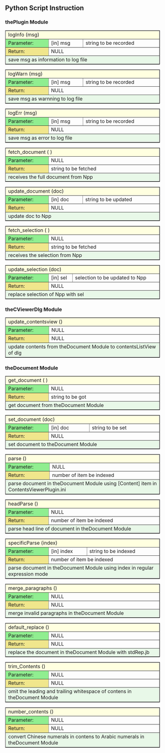 ## Python Script Instruction

### thePlugin Module

<table border="1" width="100%">
	<tbody>
		<tr>
			<td width="50%" colspan="4" style="background:LightYellow;">logInfo (msg) </td>
		<tr>
			<td width="10%" style="background:LightGreen">Parameter:</td>
			<td>[in] msg </td>
			<td colspan="2" >string to be recorded</td>
		</tr>
		<tr>
			<td width="10%" style="background:khaki">Return:</td>
			<td colspan="3" >NULL</td>
		</tr>		
		<tr>
			<td colspan="4" style="background:#E8F8E8;">save msg as information to log file</td>
		</tr>
	</tbody>
</table>

<table border="1" width="100%">
	<tbody>
		<tr>
			<td width="50%" colspan="4" style="background:LightYellow;">logWarn (msg) </td>
		<tr>
			<td width="10%" style="background:LightGreen">Parameter:</td>
			<td>[in] msg </td>
			<td colspan="2" >string to be recorded</td>
		</tr>
		<tr>
			<td width="10%" style="background:khaki">Return:</td>
			<td colspan="3" >NULL</td>
		</tr>		
		<tr>
			<td colspan="4" style="background:#E8F8E8;">save msg as warnning to log file</td>
		</tr>
	</tbody>
</table>

<table border="1" width="100%">
	<tbody>
		<tr>
			<td width="50%" colspan="4" style="background:LightYellow;">logErr (msg) </td>
		<tr>
			<td width="10%" style="background:LightGreen">Parameter:</td>
			<td>[in] msg </td>
			<td colspan="2" >string to be recorded</td>
		</tr>
		<tr>
			<td width="10%" style="background:khaki">Return:</td>
			<td colspan="3" >NULL</td>
		</tr>		
		<tr>
			<td colspan="4" style="background:#E8F8E8;">save msg as error to log file</td>
		</tr>
	</tbody>
</table>

<table border="1" width="100%">
	<tbody>
		<tr>
			<td width="50%" colspan="4" style="background:LightYellow;">fetch_document ( )</td>
		<tr>
			<td width="10%" style="background:LightGreen">Parameter:</td>
			<td colspan="3">NULL</td>
		</tr>
		<tr>
			<td width="10%" style="background:khaki">Return:</td>
			<td colspan="3">string to be fetched</td>
		</tr>		
		<tr>
			<td colspan="4" style="background:#E8F8E8;">receives the full document from Npp</td>
		</tr>
	</tbody>
</table>

<table border="1" width="100%">
	<tbody>
		<tr>
			<td width="50%" colspan="4" style="background:LightYellow;">update_document (doc) </td>
		<tr>
			<td width="10%" style="background:LightGreen">Parameter:</td>
			<td>[in] doc </td>
			<td colspan="2" >string to be updated</td>
		</tr>
		<tr>
			<td width="10%" style="background:khaki">Return:</td>
			<td colspan="3" >NULL</td>
		</tr>		
		<tr>
			<td colspan="4" style="background:#E8F8E8;">update doc to Npp</td>
		</tr>
	</tbody>
</table>

<table border="1" width="100%">
	<tbody>
		<tr>
			<td width="50%" colspan="4" style="background:LightYellow;">fetch_selection ( )</td>
		<tr>
			<td width="10%" style="background:LightGreen">Parameter:</td>
			<td colspan="3">NULL</td>
		</tr>
		<tr>
			<td width="10%" style="background:khaki">Return:</td>
			<td colspan="3">string to be fetched</td>
		</tr>		
		<tr>
			<td colspan="4" style="background:#E8F8E8;">receives the selection from Npp</td>
		</tr>
	</tbody>
</table>

<table border="1" width="100%">
	<tbody>
		<tr>
			<td width="50%" colspan="4" style="background:LightYellow;">update_selection (doc) </td>
		<tr>
			<td width="10%" style="background:LightGreen">Parameter:</td>
			<td>[in] sel </td>
			<td colspan="2" >selection to be updated to Npp</td>
		</tr>
		<tr>
			<td width="10%" style="background:khaki">Return:</td>
			<td colspan="3" >NULL</td>
		</tr>		
		<tr>
			<td colspan="4" style="background:#E8F8E8;">replace selection of Npp with sel</td>
		</tr>
	</tbody>
</table>

### theCViewerDlg Module

<table border="1" width="100%">
	<tbody>
		<tr>
			<td width="50%" colspan="4" style="background:LightYellow;">update_contentsview () </td>
		<tr>
			<td width="10%" style="background:LightGreen">Parameter:</td>
			<td colspan="3">NULL</td>
		</tr>
		<tr>
			<td width="10%" style="background:khaki">Return:</td>
			<td colspan="3" >NULL</td>
		</tr>		
		<tr>
			<td colspan="4" style="background:#E8F8E8;">update contents from theDocument Module to contentsListView of dlg</td>
		</tr>
	</tbody>
</table>

### theDocument Module

<table border="1" width="100%">
	<tbody>
		<tr>
			<td width="50%" colspan="4" style="background:LightYellow;">get_document ( )</td>
		<tr>
			<td width="10%" style="background:LightGreen">Parameter:</td>
			<td colspan="3">NULL</td>
		</tr>
		<tr>
			<td width="10%" style="background:khaki">Return:</td>
			<td colspan="3">string to be got</td>
		</tr>		
		<tr>
			<td colspan="4" style="background:#E8F8E8;">get document from theDocument Module</td>
		</tr>
	</tbody>
</table>

<table border="1" width="100%">
	<tbody>
		<tr>
			<td width="50%" colspan="4" style="background:LightYellow;">set_document (doc) </td>
		<tr>
			<td width="10%" style="background:LightGreen">Parameter:</td>
			<td>[in] doc </td>
			<td colspan="2" >string to be set</td>
		</tr>
		<tr>
			<td width="10%" style="background:khaki">Return:</td>
			<td colspan="3" >NULL</td>
		</tr>		
		<tr>
			<td colspan="4" style="background:#E8F8E8;">set document to theDocument Module</td>
		</tr>
	</tbody>
</table>

<table border="1" width="100%">
	<tbody>
		<tr>
			<td width="50%" colspan="4" style="background:LightYellow;">parse () </td>
		<tr>
			<td width="10%" style="background:LightGreen">Parameter:</td>
			<td colspan="3">NULL</td>
		</tr>
		<tr>
			<td width="10%" style="background:khaki">Return:</td>
			<td colspan="3">number of item be indexed</td>
		</tr>		
		<tr>
			<td colspan="4" style="background:#E8F8E8;">parse document in theDocument Module using [Content] item in ContentsViewerPlugin.ini</td>
		</tr>
	</tbody>
</table>

<table border="1" width="100%">
	<tbody>
		<tr>
			<td width="50%" colspan="4" style="background:LightYellow;">headParse () </td>
		<tr>
			<td width="10%" style="background:LightGreen">Parameter:</td>
			<td colspan="3">NULL</td>
		</tr>
		<tr>
			<td width="10%" style="background:khaki">Return:</td>
			<td colspan="3">number of item be indexed</td>
		</tr>		
		<tr>
			<td colspan="4" style="background:#E8F8E8;">parse head line of document in theDocument Module</td>
		</tr>
	</tbody>
</table>

<table border="1" width="100%">
	<tbody>
		<tr>
			<td width="50%" colspan="4" style="background:LightYellow;">specificParse (index) </td>
		<tr>
			<td width="10%" style="background:LightGreen">Parameter:</td>
			<td>[in] index </td>
			<td colspan="2" >string to be indexed</td>
		</tr>
		<tr>
			<td width="10%" style="background:khaki">Return:</td>
			<td colspan="3">number of item be indexed</td>
		</tr>		
		<tr>
			<td colspan="4" style="background:#E8F8E8;">parse document in theDocument Module using index in regular expression mode</td>
		</tr>
	</tbody>
</table>

<table border="1" width="100%">
	<tbody>
		<tr>
			<td width="50%" colspan="4" style="background:LightYellow;">merge_paragraphs () </td>
		<tr>
			<td width="10%" style="background:LightGreen">Parameter:</td>
			<td colspan="3">NULL</td>
		</tr>
		<tr>
			<td width="10%" style="background:khaki">Return:</td>
			<td colspan="3">NULL</td>
		</tr>		
		<tr>
			<td colspan="4" style="background:#E8F8E8;">merge invalid paragraphs in theDocument Module</td>
		</tr>
	</tbody>
</table>

<table border="1" width="100%">
	<tbody>
		<tr>
			<td width="50%" colspan="4" style="background:LightYellow;">default_replace () </td>
		<tr>
			<td width="10%" style="background:LightGreen">Parameter:</td>
			<td colspan="3">NULL</td>
		</tr>
		<tr>
			<td width="10%" style="background:khaki">Return:</td>
			<td colspan="3">NULL</td>
		</tr>		
		<tr>
			<td colspan="4" style="background:#E8F8E8;">replace the document in theDocument Module with stdRep.jb</td>
		</tr>
	</tbody>
</table>

<table border="1" width="100%">
	<tbody>
		<tr>
			<td width="50%" colspan="4" style="background:LightYellow;">trim_Contents () </td>
		<tr>
			<td width="10%" style="background:LightGreen">Parameter:</td>
			<td colspan="3">NULL</td>
		</tr>
		<tr>
			<td width="10%" style="background:khaki">Return:</td>
			<td colspan="3">NULL</td>
		</tr>		
		<tr>
			<td colspan="4" style="background:#E8F8E8;">omit the leading and trailing whitespace of contens in theDocument Module</td>
		</tr>
	</tbody>
</table>

<table border="1" width="100%">
	<tbody>
		<tr>
			<td width="50%" colspan="4" style="background:LightYellow;">number_contents () </td>
		<tr>
			<td width="10%" style="background:LightGreen">Parameter:</td>
			<td colspan="3">NULL</td>
		</tr>
		<tr>
			<td width="10%" style="background:khaki">Return:</td>
			<td colspan="3">NULL</td>
		</tr>		
		<tr>
			<td colspan="4" style="background:#E8F8E8;">convert Chinese numerals in contens to Arabic numerals in theDocument Module</td>
		</tr>
	</tbody>
</table>